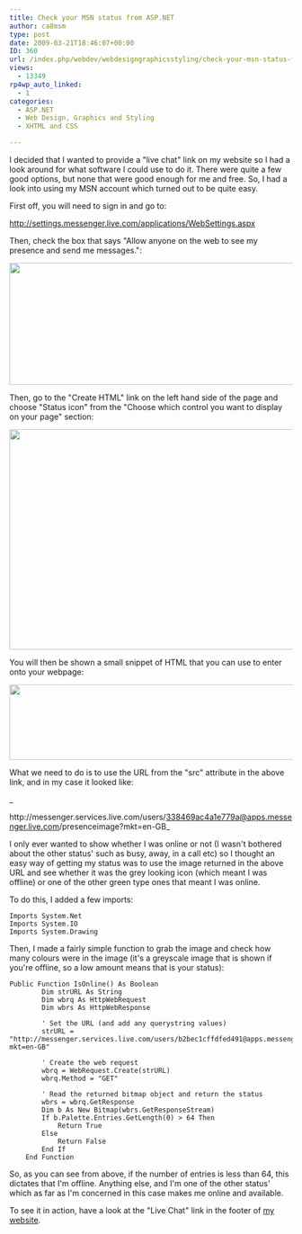 ```yaml
---
title: Check your MSN status from ASP.NET
author: ca8msm
type: post
date: 2009-03-21T18:46:07+00:00
ID: 360
url: /index.php/webdev/webdesigngraphicsstyling/check-your-msn-status-from-asp-net/
views:
  - 13349
rp4wp_auto_linked:
  - 1
categories:
  - ASP.NET
  - Web Design, Graphics and Styling
  - XHTML and CSS

---
```

I decided that I wanted to provide a "live chat" link on my website so I had a look around for what software I could use to do it. There were quite a few good options, but none that were good enough for me and free. So, I had a look into using my MSN account which turned out to be quite easy.

First off, you will need to sign in and go to:

http://settings.messenger.live.com/applications/WebSettings.aspx

Then, check the box that says "Allow anyone on the web to see my presence and send me messages.":

<div class="image_block">
  <img src="/wp-content/uploads/blogs/WebDev/MSN1.gif" alt="" title="" width="751" height="217" />
</div>

Then, go to the "Create HTML" link on the left hand side of the page and choose "Status icon" from the "Choose which control you want to display on your page" section:

<div class="image_block">
  <img src="/wp-content/uploads/blogs/WebDev/MSN2.gif" alt="" title="" width="628" height="392" />
</div>

You will then be shown a small snippet of HTML that you can use to enter onto your webpage:

<div class="image_block">
  <img src="/wp-content/uploads/blogs/WebDev/MSN3.gif" alt="" title="" width="713" height="134" />
</div>

What we need to do is to use the URL from the "src" attribute in the above link, and in my case it looked like:
  
_
  
http&#58;&#47;&#47;messenger.services.live.com/users/338469ac4a1e779a@apps.messenger.live.com/presenceimage?mkt=en-GB_

I only ever wanted to show whether I was online or not (I wasn't bothered about the other status' such as busy, away, in a call etc) so I thought an easy way of getting my status was to use the image returned in the above URL and see whether it was the grey looking icon (which meant I was offline) or one of the other green type ones that meant I was online.

To do this, I added a few imports:

```vbnet
Imports System.Net
Imports System.IO
Imports System.Drawing
```
Then, I made a fairly simple function to grab the image and check how many colours were in the image (it's a greyscale image that is shown if you're offline, so a low amount means that is your status):

```vbnet
Public Function IsOnline() As Boolean
        Dim strURL As String
        Dim wbrq As HttpWebRequest
        Dim wbrs As HttpWebResponse

        ' Set the URL (and add any querystring values)  
        strURL = "http://messenger.services.live.com/users/b2bec1cffdfed491@apps.messenger.live.com/presenceimage?mkt=en-GB"

        ' Create the web request  
        wbrq = WebRequest.Create(strURL)
        wbrq.Method = "GET"

        ' Read the returned bitmap object and return the status   
        wbrs = wbrq.GetResponse
        Dim b As New Bitmap(wbrs.GetResponseStream)
        If b.Palette.Entries.GetLength(0) > 64 Then
            Return True
        Else
            Return False
        End If
    End Function
```
So, as you can see from above, if the number of entries is less than 64, this dictates that I'm offline. Anything else, and I'm one of the other status' which as far as I'm concerned in this case makes me online and available.

To see it in action, have a look at the "Live Chat" link in the footer of [my website][1].

 [1]: http://www.mdssolutions.co.uk